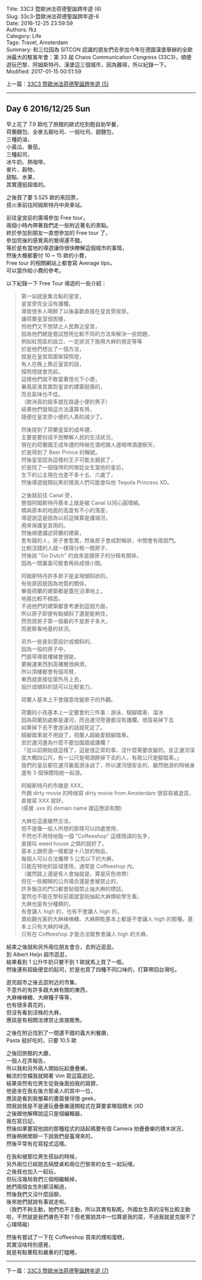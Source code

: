 Title: 33C3 暨歐洲法荷德聖誕跨年遊 (6)  
Slug: 33c3-暨歐洲法荷德聖誕跨年遊-6  
Date: 2016-12-25 23:59:59  
Authors: fkz  
Category: Life  
Tags: Travel, Amsterdam  
Summary: 和三位因為 SITCON 認識的朋友們去參加今年在德國漢堡舉辦的全歐洲最大的駭客年會：第 33 屆 Chaos Communication Congress (33C3)，順便遊玩巴黎、阿姆斯特丹、漢堡這三個城市，因為難得，所以紀錄一下。  
Modified: 2017-01-15 00:51:59  
  
  
上一篇：[33C3 暨歐洲法荷德聖誕跨年遊 (5)](/posts/2016/12/24/33c3-暨歐洲法荷德聖誕跨年遊-5)  
  
---  
  
## Day 6 2016/12/25 Sun  
  
早上花了 7.9 歐吃了旅館的歐式吃到飽自助早餐，  
荷蘭麵包、全麥五穀吐司、一般吐司、甜麵包，  
三種奶油，  
小黃瓜、番茄，  
三種起司，  
冰牛奶、熱咖啡，  
麥片、穀物，  
甜點、水果，  
其實還挺超值的。  
  
之後買了要 5.525 歐的來回票，  
搭火車前往阿姆斯特丹中央車站。  
  
前往皇宮前的廣場參加 Free tour，  
兩個小時內帶著我們走一些附近著名的景點。  
終於參加到朋友一直想參加的 Free tour 了，  
參加完後的感覺真的覺得還不錯，  
等於是有當地的導遊讓你很快瞭解這個城市的事情，  
然後大概都要付 10 ~ 15 歐的小費，  
Free tour 的相關網站上都會寫 Average tips，  
可以當作給小費的參考。  
  
以下紀錄一下 Free Tour 導遊的一些介紹：  
  
> 第一站就是集合點的皇宮，  
> 皇宮旁完全沒有護欄，  
> 導致很多人喝醉了以後喜歡直接在皇宮旁尿尿，  
> 讓荷蘭皇室很困擾，  
> 但他們又不想禁止人民靠近皇宮，  
> 因為他們總是嘗試想用比較不同的方法來解決一些問題，  
> 例如紅燈區的設立、一定狀況下施用大麻的規定等等  
> 於是他們想出了一個方法，  
> 就是在皇宮周圍架探照燈，  
> 有人在晚上靠近皇宮的話，  
> 探照燈就會亮起，  
> 這樣他們就不敢當著燈光下小便，  
> 畢竟尿液其實對皇宮的建築挺傷的，  
> 而且氣味也不佳。  
> （歐洲真的超多就在路邊小便的男子）  
> 結果他們發現這方法還算有用，  
> 隨便在皇宮旁小便的人真的減少了。  
>  
> 然後提到了荷蘭皇室的成年禮，  
> 主要是要扮成平民瞭解人民的生活狀況，  
> 現在的荷蘭國王成年禮的時候在酒吧跟人邊喝啤酒邊聊天，  
> 於是得到了 Beer Prince 的稱號。  
> 然後皇室認為這樣的王子可能太親民了，  
> 於是找了一個強悍的阿根廷女生當他的皇后，  
> 生下的公主現在也差不多十五、六歲了，  
> 然後導遊就開玩笑的猜測人們可能會叫他 Tequila Princess XD。  
>  
> 之後就前往 Canal 旁，  
> 整個阿姆斯特丹基本上就是被 Canal 以同心圓環繞。  
> 橋與原本的地面的高度有不小的落差，  
> 導遊說這是因為以前這條算是護城河，  
> 用來保護皇宮用的。  
> 然後順便講述荷蘭的建築，  
> 愈有錢的人，房子會愈寬，然後房子會成對稱狀，中間會有兩扇門。  
> 比較沒錢的人就一樣得分租一間房子，  
> 然後說 "Go Dutch" 的由來是跟房子的分租有關係，  
> 因為一間裏面可能會再拆成很小間。  
>  
> 阿姆斯特丹許多房子是呈現傾斜狀的，  
> 有些原因是因為地質的關係，  
> 畢竟荷蘭的建築都是蓋在沼澤地上，  
> 地基比較不穩固，  
> 不過他們的建築都會考慮到這個方面，  
> 所以房子即便有點傾斜了還是能夠住，  
> 然而買房子第一個看的不是房子多大，  
> 而是察看地基的狀況。  
>  
> 另外一些是刻意設計成傾斜的，  
> 因為一般的房子中，  
> 門面窄導致樓梯會很陡，  
> 要搬運東西到高樓層很麻煩，  
> 所以頂樓都會有個吊臂，  
> 東西就直接從窗外吊上去，  
> 設計成傾斜的話可以比較省力。  
>  
> 荷蘭人基本上不會隨意改變房子的外觀。  
>  
> 荷蘭的小孩基本上一定要會的三件事：游泳、騎腳踏車、溜冰  
> 因為荷蘭到處都是運河，而且運河旁邊都沒有護欄，很容易掉下去  
> 如果掉下去不會游泳的話就死定了。  
> 騎腳踏車就不用說了，荷蘭人超級愛騎腳踏車。  
> 至於運河邊為什麼不要加圍牆或護欄？  
> 「從以前開始就這樣了，這是很正常的事，沒什麼需要改變的。反正運河深度大概四公尺，有一公尺是喝酒醉掉下去的人，有兩公尺是腳踏車。」  
> 我們的皇后都在運河裏面游泳過了，所以運河很安全的，雖然她游的時候身邊有 5 個保鏢陪她一起游。  
>  
> 阿姆斯特丹的市徽是 XXX，  
> 外銷 dirty movie 的時候寫 dirty movie from Amsterdam 很容易被退貨，直接寫 XXX 就好。  
> (感覺 .xxx 的 domain name 跟這應該有關)  
>  
> 大麻在這邊雖然合法，  
> 但不是像一般人所想的那樣可以四處使用，  
> 不然也不用特地取一個 "Coffeeshop" 這樣隱諱的名字，  
> 直接叫 weed house 之類的就好了。  
> 基本上跟菸酒一樣都是十八禁的物品，  
> 每個人可以合法攜帶 5 公克以下的大麻，  
> 只能在特地的區域使用，通常是 Coffeeshop 內。  
> （雖然路上還是有人會抽就是，算是灰色地帶）  
> 但在一些顯眼的公共場合還是會被禁止的，  
> 許多飯店的門口都會貼個禁止抽大麻的標誌，  
> 當然也不能在學校前面就當街抽起大麻煙給學生看。  
> 大麻也是有分種類的，  
> 有會讓人 high 的，也有不會讓人 high 的，  
> 賣給觀光客的大麻棒棒糖、大麻餅乾基本上都是不會讓人 high 的那種，基本上只有大麻的味道。  
> 只有在 Coffeeshop 才能合法販售會讓人 high 的大麻。  
  
結束之後就和另外兩位朋友會合，去附近逛逛。  
到 Albert Heijn 超市逛逛，  
結果看到 1 公升牛奶只要不到 1 歐就馬上買了一瓶，  
然後還有超級便宜的起司，於是也買了四種不同口味的，打算帶回台灣吃。  
  
逛完超市之後去逛附近的市集，  
不意外的有許多跟大麻有關的東西，  
大麻棒棒糖、大麻種子等等，  
也有很多賣花的，  
但沒有看到活株的大麻，  
應該是有相關法律禁止直接販售。  
  
之後在附近找到了一間還不錯的義大利餐廳，  
Pasta 挺好吃的，只要 10.5 歐  
  
之後回旅館的大廳，  
一個人在弄報告，  
所以我和另外兩人開始玩起疊疊樂，  
輪流的空檔我就開著 Vim 寫這篇遊記。  
結果突然有位男生從我後面拍我的肩膀，  
他是坐在我右後方那桌人的其中一位，  
應該是看到我螢幕的畫面覺得很 geek，  
問我說我是不是邊玩疊疊樂邊開程式在算要拿哪個積木 (XD  
之後跟他解釋說這只是個編輯器，  
我在寫日記，  
然後如果要寫他說的那種程式的話起碼要有個 Camera 拍疊疊樂的積木狀況，  
然後稍微閒聊一下說我們是臺灣來的，  
然後平常有在寫程式這樣。  
  
在我和被那位男生搭訕的時候，  
另外兩位已經跑去隔壁桌和兩位巴黎來的女生一起玩哩。  
之後我也加入一起玩，  
但玩沒幾局我們三個相繼輸掉，  
她們兩個女生則都沒輸過，  
然後我們又沒什麼話聊，  
後來她們就說有事就走啦。  
（我們不夠主動，她們也不主動，所以其實有點乾。外國女生真的沒有比較主動啦，不然就是我們膚色不對？但老實說其中一位算是我的菜，不過我就是克服不了心理障礙）  
  
然後有嘗試了一下在 Coffeeshop 買來的煙和蛋糕，  
其實沒啥特別感覺，  
就是有點暈眩和嚴重的打瞌睡。  
  
---  
  
下一篇：[33C3 暨歐洲法荷德聖誕跨年遊 (7)](/posts/2016/12/26/33c3-暨歐洲法荷德聖誕跨年遊-7)  
